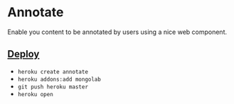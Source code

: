 # Annotate

Enable you content to be annotated by users using a nice web component.

## [Deploy](https://devcenter.heroku.com/articles/nodejs-mongoose)
* `heroku create annotate`
* `heroku addons:add mongolab`
* `git push heroku master`
* `heroku open`
